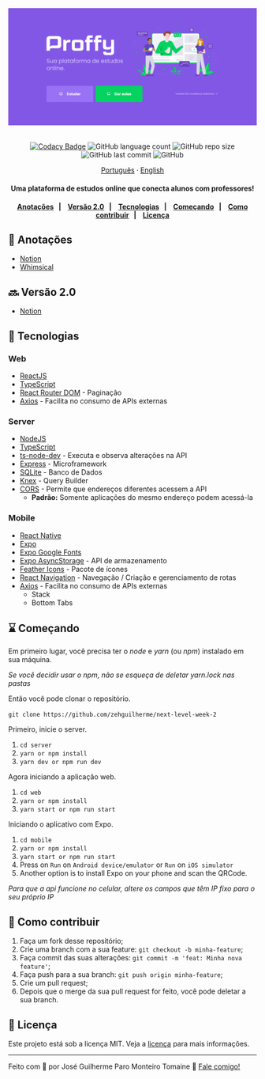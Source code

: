 <div align="center">
  <img src="wallpapers/wallpaper-landing-page.PNG" alt="Proffy">
</div>

<br>

<div align="center">

[![Codacy Badge](https://app.codacy.com/project/badge/Grade/ef1b7b4a1b1e46689dfcba30fcd7385d)](https://www.codacy.com/manual/zehguilherme/next-level-week-2?utm_source=github.com&amp;utm_medium=referral&amp;utm_content=zehguilherme/next-level-week-2&amp;utm_campaign=Badge_Grade)
![GitHub language count](https://img.shields.io/github/languages/count/zehguilherme/next-level-week-2?style=flat-square)
![GitHub repo size](https://img.shields.io/github/repo-size/zehguilherme/next-level-week-2)
![GitHub last commit](https://img.shields.io/github/last-commit/zehguilherme/next-level-week-2)
![GitHub](https://img.shields.io/github/license/zehguilherme/next-level-week-2?style=flat-square)

</div>

<div align="center">
  <a href="README.md">Português</a>
  ·
  <a href="README-en.md">English</a>
</div>

<h4 align="center">
    Uma plataforma de estudos online que conecta alunos com professores!
<h4>

<p align="center">
    <a href="#-anotações">Anotações</a>&nbsp;&nbsp;&nbsp;|&nbsp;&nbsp;&nbsp;
    <a href="#-versão-2.0">Versão 2.0</a>&nbsp;&nbsp;&nbsp;|&nbsp;&nbsp;&nbsp;
    <a href="#-tecnologias">Tecnologias</a>&nbsp;&nbsp;&nbsp;|&nbsp;&nbsp;&nbsp;
    <a href="#-começando">Começando</a>&nbsp;&nbsp;&nbsp;|&nbsp;&nbsp;&nbsp;
    <a href="#-como-contribuir">Como contribuir</a>&nbsp;&nbsp;&nbsp;|&nbsp;&nbsp;&nbsp;
    <a href="#-licença">Licença</a>
</p>

## 📑 Anotações

- [Notion](https://www.notion.so/zehguilherme/Next-Level-Week-2-fe323580c8804c98a874114fb3f3eeaa)
- [Whimsical](https://whimsical.com/G1Kf6yE5pWbPbxvdowmgZv@LUSUr8hW5owjZywGDt)

## 🔜 Versão 2.0

- [Notion](https://www.notion.so/Vers-o-2-0-Proffy-eefca1b981694cd0a895613bc6235970)

## 🚀 Tecnologias

### Web

- [ReactJS](https://pt-br.reactjs.org/)
- [TypeScript](https://www.typescriptlang.org/)
- [React Router DOM](https://reactrouter.com/web/guides/quick-start) - Paginação
- [Axios](https://github.com/axios/axios) - Facilita no consumo de APIs externas

### Server

- [NodeJS](https://nodejs.org/pt-br/)
- [TypeScript](https://www.typescriptlang.org/)
- [ts-node-dev](https://www.npmjs.com/package/ts-node-dev) - Executa e observa alterações na API
- [Express](https://expressjs.com/) - Microframework
- [SQLite](https://www.sqlite.org/index.html) - Banco de Dados
- [Knex](http://knexjs.org/) - Query Builder
- [CORS](https://developer.mozilla.org/pt-BR/docs/Web/HTTP/Controle_Acesso_CORS) - Permite que endereços diferentes acessem a API
  - **Padrão:** Somente aplicações do mesmo endereço podem acessá-la

### Mobile

- [React Native](https://reactnative.dev/)
- [Expo](https://expo.io/)
- [Expo Google Fonts](https://github.com/expo/google-fonts)
- [Expo AsyncStorage](https://docs.expo.io/versions/latest/sdk/async-storage/) - API de armazenamento
- [Feather Icons](https://feathericons.com/) - Pacote de ícones
- [React Navigation](https://reactnavigation.org/) - Navegação / Criação e gerenciamento de rotas
- [Axios](https://github.com/axios/axios) - Facilita no consumo de APIs externas
  - Stack
  - Bottom Tabs

## ⌛ Começando

Em primeiro lugar, você precisa ter o *node* e *yarn* (ou *npm*) instalado em sua máquina.

*Se você decidir usar o npm, não se esqueça de deletar yarn.lock nas pastas*

Então você pode clonar o repositório.

`git clone https://github.com/zehguilherme/next-level-week-2`

Primeiro, inicie o server.

1. `cd server`
2. `yarn or npm install`
3. `yarn dev or npm run dev`

Agora iniciando a aplicação web.

1. `cd web`
2. `yarn or npm install`
3. `yarn start or npm run start`

Iniciando o aplicativo com Expo.

1. `cd mobile`
2. `yarn or npm install`
3. `yarn start or npm run start`
4. Press on `Run` on `Android device/emulator` or `Run` on `iOS simulator`
5. Another option is to install Expo on your phone and scan the QRCode.

*Para que a api funcione no celular, altere os campos que têm IP fixo para o seu próprio IP*

## 🤔 Como contribuir

1. Faça um fork desse repositório;
2. Crie uma branch com a sua feature: `git checkout -b minha-feature`;
3. Faça commit das suas alterações: `git commit -m 'feat: Minha nova feature'`;
4. Faça push para a sua branch: `git push origin minha-feature`;
5. Crie um pull request;
6. Depois que o merge da sua pull request for feito, você pode deletar a sua branch.

## 📝 Licença

Este projeto está sob a licença MIT. Veja a [licença](LICENSE) para mais informações.

---

Feito com 💟 por José Guilherme Paro Monteiro Tomaine 👋 [Fale comigo!](https://www.linkedin.com/in/jos%C3%A9-guilherme-paro-monteiro-tomaine/)
